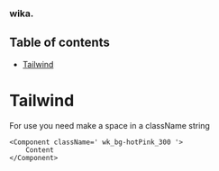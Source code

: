 ### wika.

## Table of contents
* [Tailwind](#Tailwind)

# Tailwind

For use you need make a space in a className string

```
<Component className=' wk_bg-hotPink_300 '>
    Content
</Component>
```
